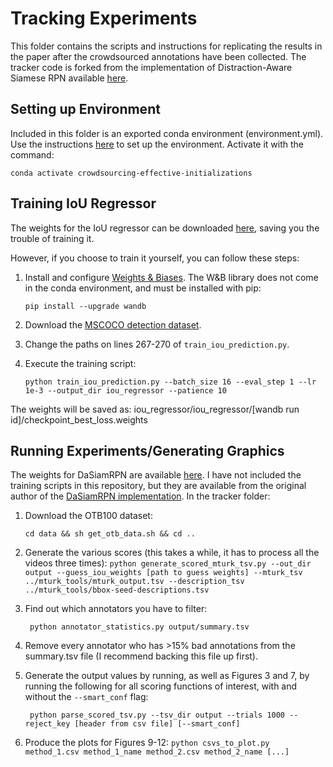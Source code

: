 # Tracking Experiments
This folder contains the scripts and instructions for replicating the results in the paper after the crowdsourced annotations have been collected. The tracker code is forked from the implementation of Distraction-Aware Siamese RPN available [here](https://github.com/foolwood/DaSiamRPN).

## Setting up Environment
Included in this folder is an exported conda environment (environment.yml). Use the instructions [here](https://docs.conda.io/projects/conda/en/latest/user-guide/tasks/manage-environments.html#creating-an-environment-from-an-environment-yml-file) to set up the environment. Activate it with the command:

    conda activate crowdsourcing-effective-initializations

## Training IoU Regressor
The weights for the IoU regressor can be downloaded [here](https://drive.google.com/drive/folders/1XTRm1FXHo1Q7olfZkMNwE8u475SucRVm?usp=sharing), saving you the trouble of training it.

However, if you choose to train it yourself, you can follow these steps:

 1. Install and configure [Weights & Biases](http://wandb.com). The W&B library does not come in the conda environment, and must be installed with pip:

	    pip install --upgrade wandb

 2. Download the [MSCOCO detection dataset](https://cocodataset.org/#detection-2015).
 3. Change the paths on lines 267-270 of `train_iou_prediction.py`.
 4. Execute the training script:
	 
	    python train_iou_prediction.py --batch_size 16 --eval_step 1 --lr 1e-3 --output_dir iou_regressor --patience 10

The weights will be saved as: iou_regressor/iou_regressor/[wandb run id]/checkpoint_best_loss.weights



## Running Experiments/Generating Graphics
The weights for DaSiamRPN are available [here](https://drive.google.com/open?id=1btIkp5pB6aqePQGlMb2_Z7bfPy6XEj6H). I have not included the training scripts in this repository, but they are available from the original author of the [DaSiamRPN implementation](https://github.com/foolwood/DaSiamRPN). In the tracker folder:

1.  Download the OTB100 dataset:
	
	    cd data && sh get_otb_data.sh && cd ..
2.  Generate the various scores (this takes a while, it has to process all the videos three times):
`python generate_scored_mturk_tsv.py --out_dir output --guess_iou_weights [path to guess weights] --mturk_tsv ../mturk_tools/mturk_output.tsv --description_tsv ../mturk_tools/bbox-seed-descriptions.tsv`
3. Find out which annotators you have to filter:

	    python annotator_statistics.py output/summary.tsv
4. Remove every annotator who has >15\% bad annotations from the summary.tsv file (I recommend backing this file up first).
5. Generate the output values by running, as well as Figures 3 and 7, by running the following for all scoring functions of interest, with and without the `--smart_conf` flag:

	    python parse_scored_tsv.py --tsv_dir output --trials 1000 --reject_key [header from csv file] [--smart_conf]
6. Produce the plots for Figures 9-12:
 `python csvs_to_plot.py method_1.csv method_1_name method_2.csv method_2_name [...]`
